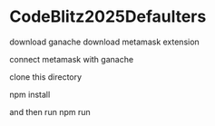 # CodeBlitz2025Defaulters

download ganache
download metamask extension


connect metamask with ganache

clone this directory 


npm install 


and
then run 
npm run 

